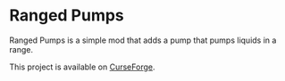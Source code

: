# Ranged Pumps

Ranged Pumps is a simple mod that adds a pump that pumps liquids in a range.

This project is available on [CurseForge](http://minecraft.curseforge.com/projects/ranged-pumps).